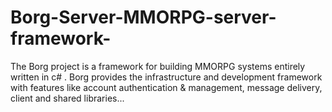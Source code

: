 # Borg-Server-MMORPG-server-framework-
The Borg project is a framework for building MMORPG systems entirely written in c# . Borg provides the infrastructure and development framework with features like account authentication &amp; management, message delivery, client and shared libraries...
